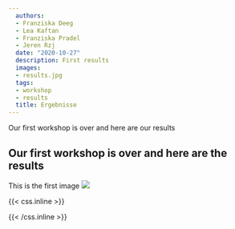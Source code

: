 ```yaml
---
  authors:
  - Franziska Deeg
  - Lea Kaftan
  - Franziska Pradel
  - Jeren Rzj
  date: "2020-10-27"
  description: First results
  images:
  - results.jpg
  tags:
  - workshop
  - results
  title: Ergebnisse
---
```

  
  
  Our first workshop is over and here are our results
<!--more-->
  ## Our first workshop is over and here are the results
  
This is the first image
![](/post/ergebnisse_files/menti_wc_green.jpg)




{{< css.inline >}}
<style>
.canon { background: white; width: 100%; height: auto;}
</style>
{{< /css.inline >}}

